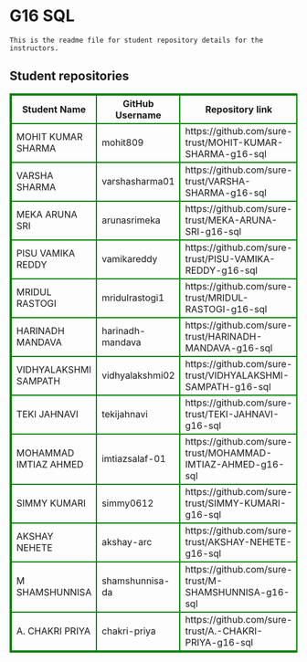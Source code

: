 # G16 SQL
    This is the readme file for student repository details for the instructors.
## Student repositories 
<table style="border : 2px solid green; width:100%;">
<tr >
<th style="border : 2px solid green;">Student Name</th>
<th style="border : 2px solid green;">GitHub Username</th>
<th style="border : 2px solid green;">Repository link</th>
</tr>
<tr style="border : 2px solid green;">
<td style="border : 2px solid green;">MOHIT KUMAR SHARMA</td> 

<td style="border : 2px solid green;">mohit809</td> 

<td style="border : 2px solid green;">https://github.com/sure-trust/MOHIT-KUMAR-SHARMA-g16-sql</td> 
</tr>

<tr style="border : 2px solid green;">
<td style="border : 2px solid green;">VARSHA SHARMA</td> 

<td style="border : 2px solid green;">varshasharma01</td> 

<td style="border : 2px solid green;">https://github.com/sure-trust/VARSHA-SHARMA-g16-sql</td> 
</tr>

<tr style="border : 2px solid green;">
<td style="border : 2px solid green;">MEKA ARUNA SRI</td> 

<td style="border : 2px solid green;">arunasrimeka</td> 

<td style="border : 2px solid green;">https://github.com/sure-trust/MEKA-ARUNA-SRI-g16-sql</td> 
</tr>

<tr style="border : 2px solid green;">
<td style="border : 2px solid green;">PISU VAMIKA REDDY</td> 

<td style="border : 2px solid green;">vamikareddy</td> 

<td style="border : 2px solid green;">https://github.com/sure-trust/PISU-VAMIKA-REDDY-g16-sql</td> 
</tr>

<tr style="border : 2px solid green;">
<td style="border : 2px solid green;">MRIDUL RASTOGI</td> 

<td style="border : 2px solid green;">mridulrastogi1</td> 

<td style="border : 2px solid green;">https://github.com/sure-trust/MRIDUL-RASTOGI-g16-sql</td> 
</tr>

<tr style="border : 2px solid green;">
<td style="border : 2px solid green;">HARINADH MANDAVA</td> 

<td style="border : 2px solid green;">harinadh-mandava</td> 

<td style="border : 2px solid green;">https://github.com/sure-trust/HARINADH-MANDAVA-g16-sql</td> 
</tr>

<tr style="border : 2px solid green;">
<td style="border : 2px solid green;">VIDHYALAKSHMI SAMPATH</td> 

<td style="border : 2px solid green;">vidhyalakshmi02</td> 

<td style="border : 2px solid green;">https://github.com/sure-trust/VIDHYALAKSHMI-SAMPATH-g16-sql</td> 
</tr>

<tr style="border : 2px solid green;">
<td style="border : 2px solid green;">TEKI JAHNAVI</td> 

<td style="border : 2px solid green;">tekijahnavi</td> 

<td style="border : 2px solid green;">https://github.com/sure-trust/TEKI-JAHNAVI-g16-sql</td> 
</tr>

<tr style="border : 2px solid green;">
<td style="border : 2px solid green;">MOHAMMAD IMTIAZ AHMED</td> 

<td style="border : 2px solid green;">imtiazsalaf-01</td> 

<td style="border : 2px solid green;">https://github.com/sure-trust/MOHAMMAD-IMTIAZ-AHMED-g16-sql</td> 
</tr>

<tr style="border : 2px solid green;">
<td style="border : 2px solid green;">SIMMY KUMARI</td> 

<td style="border : 2px solid green;">simmy0612</td> 

<td style="border : 2px solid green;">https://github.com/sure-trust/SIMMY-KUMARI-g16-sql</td> 
</tr>

<tr style="border : 2px solid green;">
<td style="border : 2px solid green;">AKSHAY NEHETE</td> 

<td style="border : 2px solid green;">akshay-arc</td> 

<td style="border : 2px solid green;">https://github.com/sure-trust/AKSHAY-NEHETE-g16-sql</td> 
</tr>

<tr style="border : 2px solid green;">
<td style="border : 2px solid green;">M SHAMSHUNNISA</td> 

<td style="border : 2px solid green;">shamshunnisa-da</td> 

<td style="border : 2px solid green;">https://github.com/sure-trust/M-SHAMSHUNNISA-g16-sql</td> 
</tr>

<tr style="border : 2px solid green;">
<td style="border : 2px solid green;">A. CHAKRI PRIYA</td> 

<td style="border : 2px solid green;">chakri-priya</td> 

<td style="border : 2px solid green;">https://github.com/sure-trust/A.-CHAKRI-PRIYA-g16-sql</td> 
</tr>
